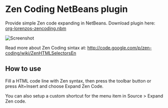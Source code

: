 Zen Coding NetBeans plugin
==========================

Provide simple Zen code expanding in NetBeans. 
Download plugin here: [org-lorenzos-zencoding.nbm](http://github.com/downloads/lorenzos/ZenCodingNetBeansPlugin/org-lorenzos-zencoding.zip)

![Screenshot](http://github.com/lorenzos/ZenCodingNetBeansPlugin/raw/master/graphics/screenshot.png)

Read more about Zen Coding sintax at:
<http://code.google.com/p/zen-coding/wiki/ZenHTMLSelectorsEn>


How to use
----------

Fill a HTML code line with Zen syntax, then press the toolbar button or press Alt+Insert and choose Expand Zen Code.

You can also setup a custom shortcut for the menu item in Source > Expand Zen code.
